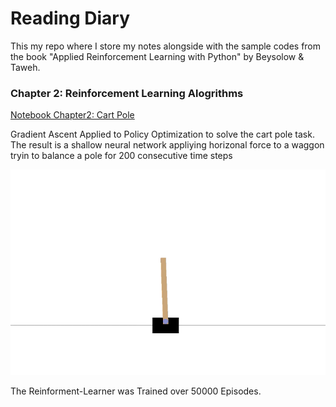 # Reading Diary

This my repo where I store my notes alongside with the sample codes from the book "Applied Reinforcement Learning with Python" by Beysolow & Taweh. 

### Chapter 2: Reinforcement Learning Alogrithms

[Notebook Chapter2: Cart Pole](Chapter2.ipynb)

Gradient Ascent Applied to Policy Optimization to solve the cart pole task. The result is a shallow neural network appliying horizonal force to a waggon tryin to balance a pole for 200 consecutive  time steps

[![](videos/chapter2/cartpole/prev.png)](videos/chapter2/cartpole/vid.mp4)

The Reinforment-Learner was Trained over 50000 Episodes. 

